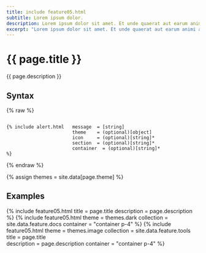 ```yaml
---
title: include feature05.html
subtitle: Lorem ipsum dolor.
description: Lorem ipsum dolor sit amet. Et unde quaerat aut earum animi aut explicabo saepe qui quibusdam accusamus ut velit asperiores vel natus temporibus. Qui sapiente saepe qui totam saepe est suscipit quia vel error provident cum omnis eius aut galisum rem nulla dolor? Qui internos voluptas est nulla odit est temporibus expedita eos quidem cumque. Ea voluptates eligendi quo rerum libero et molestiae harum vel fugit magni et cupiditate optio At quia consequuntur ut exercitationem laboriosam. Cum blanditiis voluptatibus At amet sunt At quia deleniti id quibusdam neque ut odio placeat.
excerpt: "Lorem ipsum dolor sit amet. Et unde quaerat aut earum animi aut explicabo saepe qui quibusdam accusamus ut velit asperiores vel natus temporibus."
---
```


# {{ page.title }}

{{ page.description }}

## Syntax
{% raw %}
```

{% include alert.html   message  = [string]
                        theme    = (optional)[object]
                        icon     = (optional)[string]*
                        section  = (optional)[string]*
                        container  = (optional)[string]*
%}

```
{% endraw %}

{% assign themes = site.data[page.theme] %}

## Examples


{% include feature05.html   title = page.title
                            description = page.description
                            %}
{% include feature05.html   theme = themes.dark
                            collection = site.data.feature.docs 
                            container = "container p-4"
                            %}
{% include feature05.html   theme = themes.image 
                            collection = site.data.feature.tools 
                            title = page.title                            
                            description = page.description 
                            container = "container p-4"
                            %}